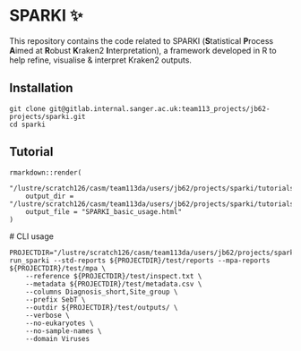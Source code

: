 # SPARKI :sparkles:

This repository contains the code related to SPARKI (**S**tatistical **P**rocess **A**imed at **R**obust **K**raken2 **I**nterpretation), a framework developed in R to help refine, visualise & interpret Kraken2 outputs.

## Installation
```
git clone git@gitlab.internal.sanger.ac.uk:team113_projects/jb62-projects/sparki.git
cd sparki
```

## Tutorial

```
rmarkdown::render(
    "/lustre/scratch126/casm/team113da/users/jb62/projects/sparki/tutorials/SPARKI_basic_usage.Rmd",
    output_dir = "/lustre/scratch126/casm/team113da/users/jb62/projects/sparki/tutorials",
    output_file = "SPARKI_basic_usage.html"
)
```

# CLI usage
```
PROJECTDIR="/lustre/scratch126/casm/team113da/users/jb62/projects/sparki"
run_sparki --std-reports ${PROJECTDIR}/test/reports --mpa-reports ${PROJECTDIR}/test/mpa \
    --reference ${PROJECTDIR}/test/inspect.txt \
    --metadata ${PROJECTDIR}/test/metadata.csv \
    --columns Diagnosis_short,Site_group \
    --prefix SebT \
    --outdir ${PROJECTDIR}/test/outputs/ \
    --verbose \
    --no-eukaryotes \
    --no-sample-names \
    --domain Viruses
```
